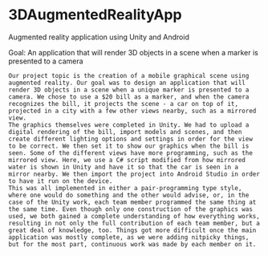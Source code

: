 # 3DAugmentedRealityApp

Augmented reality application using Unity and Android

Goal: An application that will render 3D objects in a scene when a marker is presented to a camera


	Our project topic is the creation of a mobile graphical scene using augmented reality. Our goal was to design an application that will render 3D objects in a scene when a unique marker is presented to a camera. We chose to use a $20 bill as a marker, and when the camera recognizes the bill, it projects the scene - a car on top of it, projected in a city with a few other views nearby, such as a mirrored view.
	The graphics themselves were completed in Unity. We had to upload a digital rendering of the bill, import models and scenes, and then create different lighting options and settings in order for the view to be correct. We then set it to show our graphics when the bill is seen. Some of the different views have more programming, such as the mirrored view. Here, we use a C# script modified from how mirrored water is shown in Unity and have it so that the car is seen in a mirror nearby. We then import the project into Android Studio in order to have it run on the device.
	This was all implemented in either a pair-programming type style, where one would do something and the other would advise, or, in the case of the Unity work, each team member programmed the same thing at the same time. Even though only one construction of the graphics was used, we both gained a complete understanding of how everything works, resulting in not only the full contribution of each team member, but a great deal of knowledge, too. Things got more difficult once the main application was mostly complete, as we were adding nitpicky things, but for the most part, continuous work was made by each member on it.
